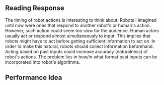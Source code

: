 ## Reading Response
The timing of robot actions is interesting to think about. Robots I imagined until now were ones that respond to another robot's or human's action. However, such action could seem too slow for the audience. Human actors usually act or respond almost simultaneously to input. This implies that robots might have to act before getting sufficient information to act on. In order to make this natural, robots should collect information beforehand. Acting based on past inputs could increase accuracy (naturalness) of robot's actions. The problem lies in how/in what format past inputs can be incorporated into robot's algorithms.

## Performance Idea
